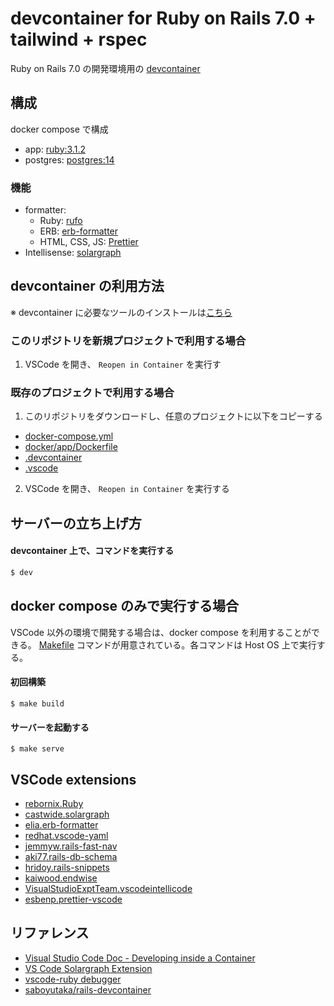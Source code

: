 # devcontainer for Ruby on Rails 7.0 + tailwind + rspec

Ruby on Rails 7.0 の開発環境用の [devcontainer](https://code.visualstudio.com/docs/remote/containers)

## 構成

docker compose で構成

- app: [ruby:3.1.2](https://hub.docker.com/_/ruby)
- postgres: [postgres:14](https://hub.docker.com/_/postgres)

### 機能

- formatter:
  - Ruby: [rufo](https://github.com/ruby-formatter/rufo)
  - ERB: [erb-formatter](https://github.com/nebulab/erb-formatter)
  - HTML, CSS, JS: [Prettier](https://prettier.io/)
- Intellisense: [solargraph](https://github.com/castwide/solargraph)

## devcontainer の利用方法

※ devcontainer に必要なツールのインストールは[こちら](https://code.visualstudio.com/docs/remote/containers#_installation)

### このリポジトリを新規プロジェクトで利用する場合

1. VSCode を開き、 `Reopen in Container` を実行す

### 既存のプロジェクトで利用する場合

1. このリポジトリをダウンロードし、任意のプロジェクトに以下をコピーする

- [docker-compose.yml](docker-compose.yml)
- [docker/app/Dockerfile](docker/app/Dockerfile)
- [.devcontainer](.devcontainer)
- [.vscode](.vscode)

2. VSCode を開き、 `Reopen in Container` を実行する

## サーバーの立ち上げ方

#### devcontainer 上で、コマンドを実行する

```bash
$ dev
```

## docker compose のみで実行する場合

VSCode 以外の環境で開発する場合は、docker compose を利用することができる。 [Makefile](Makefile) コマンドが用意されている。各コマンドは Host OS 上で実行する。

#### 初回構築

```
$ make build
```

#### サーバーを起動する

```
$ make serve
```

## VSCode extensions

- [rebornix.Ruby](https://marketplace.visualstudio.com/items?itemName=rebornix.Ruby)
- [castwide.solargraph](https://marketplace.visualstudio.com/items?itemName=castwide.solargraph)
- [elia.erb-formatter](https://marketplace.visualstudio.com/items?itemName=elia.erb-formatter)
- [redhat.vscode-yaml](https://marketplace.visualstudio.com/items?itemName=redhat.vscode-yaml)
- [jemmyw.rails-fast-nav](https://marketplace.visualstudio.com/items?itemName=jemmyw.rails-fast-nav)
- [aki77.rails-db-schema](https://marketplace.visualstudio.com/items?itemName=aki77.rails-db-schema)
- [hridoy.rails-snippets](https://marketplace.visualstudio.com/items?itemName=hridoy.rails-snippets)
- [kaiwood.endwise](https://marketplace.visualstudio.com/items?itemName=kaiwood.endwise)
- [VisualStudioExptTeam.vscodeintellicode](https://marketplace.visualstudio.com/items?itemName=VisualStudioExptTeam.vscodeintellicode)
- [esbenp.prettier-vscode](https://marketplace.visualstudio.com/items?itemName=esbenp.prettier-vscode)

## リファレンス

- [Visual Studio Code Doc - Developing inside a Container](https://code.visualstudio.com/docs/remote/containers)
- [VS Code Solargraph Extension](https://github.com/castwide/vscode-solargraph)
- [vscode-ruby debugger](https://github.com/rubyide/vscode-ruby/blob/main/docs/debugger.md)
- [saboyutaka/rails\-devcontainer](https://github.com/saboyutaka/rails-devcontainer)
